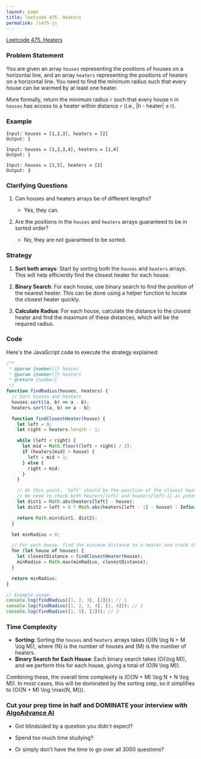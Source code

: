 ```yaml
---
layout: page
title: leetcode 475. Heaters
permalink: /s475-js
---
```

[Leetcode 475. Heaters](https://algoadvance.github.io/algoadvance/l475)
### Problem Statement

You are given an array `houses` representing the positions of houses on a horizontal line, and an array `heaters` representing the positions of heaters on a horizontal line. You need to find the minimum radius such that every house can be warmed by at least one heater.

More formally, return the minimum radius `r` such that every house `h` in `houses` has access to a heater within distance `r` (i.e., |h - heater| ≤ r).

### Example

```
Input: houses = [1,2,3], heaters = [2]
Output: 1

Input: houses = [1,2,3,4], heaters = [1,4]
Output: 1

Input: houses = [1,5], heaters = [2]
Output: 3
```

### Clarifying Questions

1. Can houses and heaters arrays be of different lengths?
   - Yes, they can.
   
2. Are the positions in the `houses` and `heaters` arrays guaranteed to be in sorted order?
   - No, they are not guaranteed to be sorted.

### Strategy 

1. **Sort both arrays**: Start by sorting both the `houses` and `heaters` arrays. This will help efficiently find the closest heater for each house.
   
2. **Binary Search**: For each house, use binary search to find the position of the nearest heater. This can be done using a helper function to locate the closest heater quickly.
   
3. **Calculate Radius**: For each house, calculate the distance to the closest heater and find the maximum of these distances, which will be the required radius.

### Code

Here's the JavaScript code to execute the strategy explained:

```javascript
/**
 * @param {number[]} houses
 * @param {number[]} heaters
 * @return {number}
 */
function findRadius(houses, heaters) {
  // Sort houses and heaters
  houses.sort((a, b) => a - b);
  heaters.sort((a, b) => a - b);

  function findClosestHeater(house) {
    let left = 0;
    let right = heaters.length - 1;

    while (left < right) {
      let mid = Math.floor((left + right) / 2);
      if (heaters[mid] < house) {
        left = mid + 1;
      } else {
        right = mid;
      }
    }

    // At this point, 'left' should be the position of the closest heater.
    // We need to check both heaters[left] and heaters[left-1] as potential closest heaters.
    let dist1 = Math.abs(heaters[left] - house);
    let dist2 = left > 0 ? Math.abs(heaters[left - 1] - house) : Infinity;

    return Math.min(dist1, dist2);
  }

  let minRadius = 0;

  // For each house, find the minimum distance to a heater and track the maximum of these distances
  for (let house of houses) {
    let closestDistance = findClosestHeater(house);
    minRadius = Math.max(minRadius, closestDistance);
  }

  return minRadius;
}

// Example usage:
console.log(findRadius([1, 2, 3], [2])); // 1
console.log(findRadius([1, 2, 3, 4], [1, 4])); // 1
console.log(findRadius([1, 5], [2])); // 3
```

### Time Complexity

- **Sorting**: Sorting the `houses` and `heaters` arrays takes \(O(N \log N + M \log M)\), where \(N\) is the number of houses and \(M\) is the number of heaters.
- **Binary Search for Each House**: Each binary search takes \(O(\log M)\), and we perform this for each house, giving a total of \(O(N \log M)\).

Combining these, the overall time complexity is \(O((N + M) \log N + N \log M)\). In most cases, this will be dominated by the sorting step, so it simplifies to \(O((N + M) \log \max(N, M))\).


### Cut your prep time in half and DOMINATE your interview with [AlgoAdvance AI](https://algoAdvance.com)

- Got blindsided by a question you didn't expect?

- Spend too much time studying?

- Or simply don't have the time to go over all 3000 questions?

